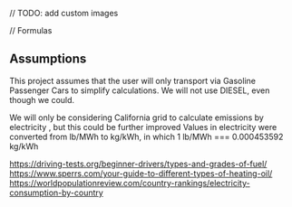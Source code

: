 // TODO: add custom images

// Formulas

## Assumptions

This project assumes that the user will only transport via Gasoline Passenger Cars to simplify calculations.
We will not use DIESEL, even though we could.

We will only be considering California grid to calculate emissions by electricity
, but this could be further improved
Values in electricity were converted from lb/MWh to kg/kWh, in which 1 lb/MWh === 0.000453592 kg/kWh

https://driving-tests.org/beginner-drivers/types-and-grades-of-fuel/
https://www.sperrs.com/your-guide-to-different-types-of-heating-oil/
https://worldpopulationreview.com/country-rankings/electricity-consumption-by-country
